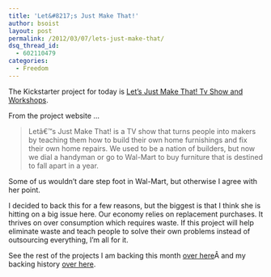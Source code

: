 ```yaml
---
title: 'Let&#8217;s Just Make That!'
author: bsoist
layout: post
permalink: /2012/03/07/lets-just-make-that/
dsq_thread_id:
  - 602110479
categories:
  - Freedom
---
```

The Kickstarter project for today is [Let&#8217;s Just Make That! Tv Show and Workshops][1].

From the project website &#8230;

> Letâ€™s Just Make That! is a TV show that turns people into makers by teaching them how to build their own home furnishings and fix their own home repairs. We used to be a nation of builders, but now we dial a handyman or go to Wal-Mart to buy furniture that is destined to fall apart in a year.

Some of us wouldn&#8217;t dare step foot in Wal-Mart, but otherwise I agree with her point.

I decided to back this for a few reasons, but the biggest is that I think she is hitting on a big issue here. Our economy relies on replacement purchases. It thrives on over consumption which requires waste. If this project will help eliminate waste and teach people to solve their own problems instead of outsourcing everything, I&#8217;m all for it.

See the rest of the projects I am backing this month [over here][2]Â and my backing history [over here][3].

 [1]: http://www.kickstarter.com/projects/908334473/lets-just-make-that-tv-show-and-workshops/posts
 [2]: http://whsjr.soistmann.com/oped/2012/03/01/kickstarter-my-new-obsession-and-12in12-for-march/
 [3]: http://www.kickstarter.com/profiles/bsoist/projects/backed